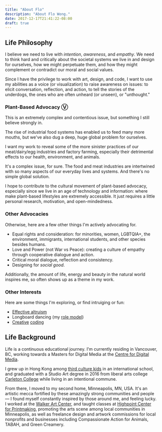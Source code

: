 ```yaml
---
title: "About Flo"
description: "About Flo Wong."
date: 2017-12-17T21:41:22-08:00
draft: true
---
```


## Life Philosophy
I believe we need to live with *intention*, *awareness*, and *empathy*. We need to think hard and critically about the societal systems we live in and design for ourselves, how we might perpetuate them, and how they might complement or contradict our moral and social values.

Since I have the privilege to work with art, design, and code, I want to use my abilities as a voice (or visualization) to raise awareness on issues: to elicit conversation, reflection, and action, to tell the stories of the underdogs, the ones who are often unheard (or unseen), or "unthought."

### Plant-Based Advocacy Ⓥ

This is an extremely complex and contentious issue, but something I still believe strongly in.

The rise of industrial food systems has enabled us to feed many more mouths, but we've also dug a deep, huge global problem for ourselves.

I want my work to reveal some of the more sinister practices of our meat/dairy/egg industries and factory farming, especially their detrimental effects to our health, environment, and animals.

It's a complex issue, for sure. The food and meat industries are intertwined with so many aspects of our everyday lives and systems. And there's no simple global solution.

I hope to contribute to the cultural movement of plant-based advocacy, especially since we live in an age of technology and information: where make plant-based lifestyles are extremely accessible. It just requires a little personal research, motivation, and open-mindedness.


### Other Advocacies

Otherwise, here are a few other things I'm actively advocating for.

- Equal rights and consideration: for minorities, women, LGBTQIA+, the environment, immigrants, international students, and other species besides humans.
- Love and Power (not War vs Peace): creating a culture of empathy through cooperative dialogue and action.
- Critical moral dialogue, reflection and consistency.
- Designing for *social good*.

Additionally, the amount of life, energy and beauty in the natural world inspires me, so often shows up as a theme in my work.

### Other Interests

Here are some things I'm exploring, or find intruiging or fun:

- <a href="https://80000hours.org/">Effective altruism</a>
- Longboard dancing (my <a href="https://www.youtube.com/watch?v=e7os4K_xI9Y">role model</a>)
- <a class="effect " href="https://github.com/theflowong">Creative</a> <a class="effect " href="https://github.com/theflowong">coding</a>

## Life Background

Life is a continuous educational journey. I'm currently residing in Vancouver, BC, working towards a Masters for Digital Media at the <a href="https://thecdm.ca/">Centre for Digital Media</a>.

I grew up in Hong Kong among <a href="https://en.wikipedia.org/wiki/Third_culture_kid">third culture kids</a> in an international school, and graduated with a Studio Art degree in 2016 from liberal arts college <a href="https://www.usnews.com/best-colleges/carleton-college-2340/overall-rankings">Carleton College</a> while living in an intentional commune.

From there, I moved to my second home, Minneapolis, MN, USA. It's an artistic mecca fortified by these amazingly strong communities and people — I found myself constantly inspired by those around me, and feeling lucky. I worked at the <a href="http://www.walkerart.org">Walker Art Center</a>, and taught classes at <a href="http://highpointprintmaking.org">Highpoint Center for Printmaking</a>, promoting the arts scene among local communities in Minneapolis, as well as freelance design and artwork commissions for local nonprofits and businesses including Compassionate Action for Animals, TABAH, and Green Creamery.
